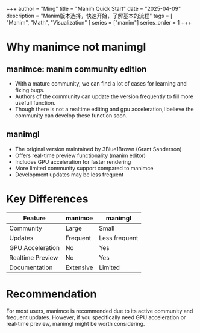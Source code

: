 +++
author = "Ming"
title = "Manim Quick Start"
date = "2025-04-09"
description = "Manim版本选择，快速开始，了解基本的流程"
tags = [
    "Manim",
    "Math",
    "Visualization"
]
series = ["manim"]
series_order = 1
+++

# Why manimce not manimgl
## manimce: manim community edition
- With a mature community, we can find a lot of cases for learning and fixing bugs.
- Authors of the community can update the version frequently to fill more usefull function.
- Though there is not a realtime editing and gpu acceleration,I believe the community can develop these function soon.

## manimgl
- The original version maintained by 3Blue1Brown (Grant Sanderson)
- Offers real-time preview functionality (manim editor)
- Includes GPU acceleration for faster rendering
- More limited community support compared to manimce
- Development updates may be less frequent

# Key Differences
| Feature          | manimce | manimgl |
|------------------|---------|---------|
| Community        | Large   | Small   |
| Updates          | Frequent| Less frequent |
| GPU Acceleration | No      | Yes     |
| Realtime Preview | No      | Yes     |
| Documentation    | Extensive | Limited |

# Recommendation
For most users, manimce is recommended due to its active community and frequent updates. However, if you specifically need GPU acceleration or real-time preview, manimgl might be worth considering.

